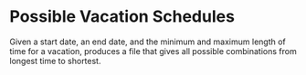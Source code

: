Possible Vacation Schedules
===========================

Given a start date, an end date, and the minimum and maximum length of time for
a vacation, produces a file that gives all possible combinations from longest
time to shortest.
